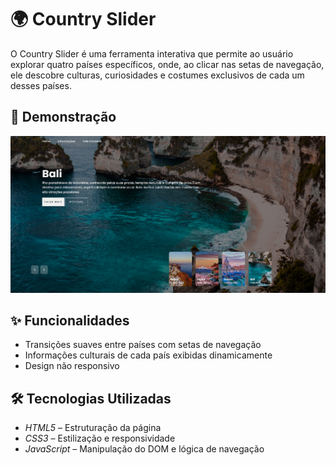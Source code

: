 # 🌍 Country Slider

O Country Slider é uma ferramenta interativa que permite ao usuário explorar quatro países específicos, onde, ao clicar nas setas de navegação, ele descobre culturas, curiosidades e costumes exclusivos de cada um desses países.

## 📸 Demonstração

![Demonstração do Country Slider](demonstracao.png)

## ✨ Funcionalidades

- Transições suaves entre países com setas de navegação
- Informações culturais de cada país exibidas dinamicamente
- Design não responsivo 

## 🛠️ Tecnologias Utilizadas

- *HTML5* – Estruturação da página
- *CSS3* – Estilização e responsividade
- *JavaScript* – Manipulação do DOM e lógica de navegação


